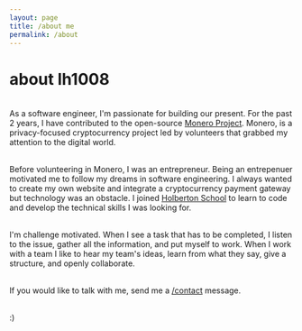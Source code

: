 ```yaml
---
layout: page
title: /about me
permalink: /about
---
```


# about lh1008

<br>As a software engineer, I'm passionate for building our present. For the past 2 years, I have contributed to the open-source <a href="https://web.getmonero.org/" target="_blank">Monero Project</a>. Monero, is a privacy-focused cryptocurrency project led by volunteers that grabbed my attention to the digital world.

<br>Before volunteering in Monero, I was an entrepreneur. Being an entrepenuer motivated me to follow my dreams in software engineering. I always wanted to create my own website and integrate a cryptocurrency payment gateway but technology was an obstacle. I joined <a href="https://www.holbertonschool.com/" target="_blank">Holberton School</a> to learn to code and develop the technical skills I was looking for.

<br>I'm challenge motivated. When I see a task that has to be completed, I listen to the issue, gather all the information, and put myself to work. When I work with a team I like to hear my team's ideas, learn from what they say, give a structure, and openly collaborate.

<br>If you would like to talk with me, send me a <a href="/contact">/contact</a> message.

<br>:)